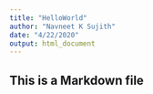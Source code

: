 ```yaml
---
title: "HelloWorld"
author: "Navneet K Sujith"
date: "4/22/2020"
output: html_document
---
```


## This is a Markdown file


